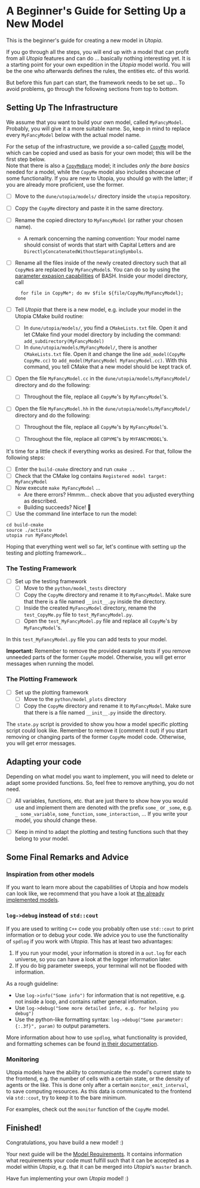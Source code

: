 # A Beginner's Guide for Setting Up a New Model

This is the beginner's guide for creating a new model in _Utopia_.

If you go through all the steps, you will end up with a model that can profit from all _Utopia_ features and can do ... basically nothing interesting yet.
It is a starting point for your own expedition in the _Utopia_ model world.
You will be the one who afterwards defines the rules, the entities etc. of this world.

But before this fun part can start, the framework needs to be set up...
To avoid problems, go through the following sections from top to bottom.


## Setting Up The Infrastructure

We assume that you want to build your own model, called `MyFancyModel`. Probably, you will give it a more suitable name. So, keep in mind to replace every `MyFancyModel` below with the actual model name.

For the setup of the infrastructure, we provide a so-called [`CopyMe`](CopyMe) model, which can be copied and used as basis for your own model; this will be the first step below.  
Note that there is also a [`CopyMeBare`](CopyMeBare) model; it includes _only the bare basics_ needed for a model, while the `CopyMe` model also includes showcase of some functionality. If you are new to Utopia, you should go with the latter; if you are already more proficient, use the former.

- [ ] Move to the `dune/utopia/models/` directory inside the `utopia` repository.
- [ ] Copy the `CopyMe` directory and paste it in the same directory.
- [ ] Rename the copied directory to `MyFancyModel` (or rather your chosen name). 
    - A remark concerning the naming convention: Your model name should consist of words that start with Capital Letters and are `DirectlyConcatenatedWithoutSeparatingSymbols`.
- [ ] Rename all the files inside of the newly created directory such that all
    `CopyMe`s are replaced by `MyFancyModel`s. You can do so by using the
    [parameter expasion capabilities](http://wiki.bash-hackers.org/syntax/pe)
    of BASH. Inside your model directory, call

        for file in CopyMe*; do mv $file ${file/CopyMe/MyFancyModel}; done

- [ ] Tell _Utopia_ that there is a new model, e.g. include your model in the Utopia CMake build routine:
    - [ ] In `dune/utopia/models/`, you find a `CMakeLists.txt` file. Open it and let CMake find your model directory by including the command: `add_subdirectory(MyFancyModel)` 
    - [ ] In `dune/utopia/models/MyFancyModel/`, there is another `CMakeLists.txt` file. Open it and change the line `add_model(CopyMe CopyMe.cc)` to `add_model(MyFancyModel MyFancyModel.cc)`. With this command, you tell CMake that a new model should be kept track of.
- [ ] Open the file `MyFancyModel.cc` in the `dune/utopia/models/MyFancyModel/` directory and do the following:
    - [ ] Throughout the file, replace all `CopyMe`'s by `MyFancyModel`'s.
- [ ] Open the file `MyFancyModel.hh` in the `dune/utopia/models/MyFancyModel/` directory and do the following:
    - [ ] Throughout the file, replace all `CopyMe`'s by `MyFancyModel`'s.
    - [ ] Throughout the file, replace all `COPYME`'s by `MYFANCYMODEL`'s.


It's time for a little check if everything works as desired. For that, follow the following steps:
- [ ] Enter the `build-cmake` directory and run `cmake ..`
- [ ] Check that the CMake log contains `Registered model target: MyFancyModel`
- [ ] Now execute `make MyFancyModel` ...
    - Are there errors? Hmmm... check above that you adjusted everything as described.
    - Building succeeds? Nice! :tada:
- [ ] Use the command line interface to run the model:
```
cd build-cmake
source ./activate
utopia run MyFancyModel
```

Hoping that everything went well so far, let's continue with setting up the testing and plotting framework...


### The Testing Framework
- [ ] Set up the testing framework
    - [ ] Move to the `python/model_tests` directory
    - [ ] Copy the `CopyMe` directory and rename it to `MyFancyModel`. Make sure that there is a file named `__init__.py` inside the directory. 
    - [ ] Inside the created `MyFancyModel` directory, rename the `test_CopyMe.py` file to `test_MyFancyModel.py`.
    - [ ] Open the `test_MyFancyModel.py` file and replace all `CopyMe`'s by `MyFancyModel`'s.

In this `test_MyFancyModel.py` file you can add tests to your model. 

__Important:__ Remember to remove the provided example tests if you remove unneeded parts of the former `CopyMe` model. Otherwise, you will get error messages when running the model.

### The Plotting Framework
- [ ] Set up the plotting framework
    - [ ] Move to the `python/model_plots` directory
    - [ ] Copy the `CopyMe` directory and rename it to `MyFancyModel`. Make sure that there is a file named `__init__.py` inside the directory.

The `state.py` script is provided to show you how a model specific plotting script could look like. Remember to remove it (comment it out) if you start removing or changing parts of the former `CopyMe` model code. Otherwise, you will get error messages.


## Adapting your code 
Depending on what model you want to implement, you will need to delete or adapt some provided functions. So, feel free to remove anything, you do not need.

- [ ] All variables, functions, etc. that are just there to show how you would use and implement them are denoted with the prefix `some_` or `_some`, e.g. `_ some_variable`, `some_function`, `some_interaction`, ...
If you write your model, you should change these.

- [ ] Keep in mind to adapt the plotting and testing functions such that they belong to your model.


## Some Final Remarks and Advice

### Inspiration from other models
If you want to learn more about the capabilities of Utopia and how models can look like, we recommend that you have a look at [the already implemented models](https://ts-gitlab.iup.uni-heidelberg.de/utopia/utopia#currently-implemented-models).

### `log->debug` instead of `std::cout`

If you are used to writing `C++` code you probably often use `std::cout` to print information or to debug your code. We advice you to use the functionality of `spdlog` if you work with _Utopia_. This has at least two advantages:

1. If you run your model, your information is stored in a `out.log` for each universe, so you can have a look at the logger information later.
2. If you do big parameter sweeps, your terminal will not be flooded with information.

As a rough guideline:

- Use `log->info("Some info")` for information that is not repetitive, e.g. not inside a loop, and contains rather general information.
- Use `log->debug("Some more detailed info, e.g. for helping you debug")` 
- Use the python-like formatting syntax: `log->debug("Some parameter: {:.3f}", param)` to output parameters.

More information about how to use `spdlog`, what functionality is provided, and formatting schemes can be found [in their documentation](https://github.com/gabime/spdlog).

### Monitoring
Utopia models have the ability to communicate the model's current state to the frontend, e.g. the number of cells with a certain state, or the density of agents or the like.
This is done only after a certain `monitor_emit_interval`, to save computing resources. As this data is communicated to the frontend via `std::cout`, try to keep it to the bare minimum.

For examples, check out the `monitor` function of the `CopyMe` model.


## Finished! 
Congratulations, you have build a new model! :)

Your next guide will be the [Model Requirements](ModelRequirements.md).
It contains information what requirements your code must fulfill such that it can be accepted as a model within _Utopia_, e.g. that it can be merged into _Utopia_'s `master` branch.

Have fun implementing your own _Utopia_ model! :) 
